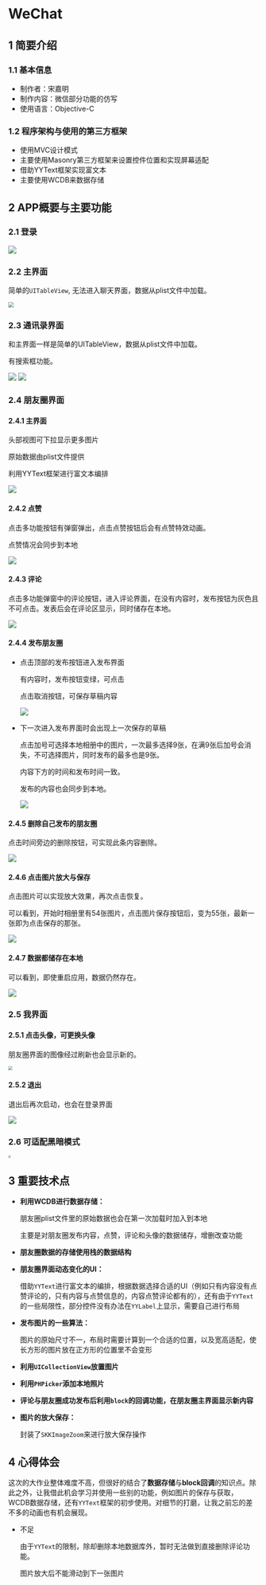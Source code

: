# WeChat
## 1 简要介绍

### 1.1 基本信息

- 制作者：宋嘉明
- 制作内容：微信部分功能的仿写
- 使用语言：Objective-C

### 1.2 程序架构与使用的第三方框架

- 使用MVC设计模式
- 主要使用Masonry第三方框架来设置控件位置和实现屏幕适配
- 借助YYText框架实现富文本
- 主要使用WCDB来数据存储

## 2 APP概要与主要功能

### 2.1 登录

![](assets/wechatLogin.gif) 

### 2.2 主界面

简单的`UITableView`, 无法进入聊天界面，数据从plist文件中加载。

<img src="assets/wechatFirstPage.gif" style="zoom: 67%;" /> 

### 2.3 通讯录界面

和主界面一样是简单的UITableView，数据从plist文件中加载。

有搜索框功能。

![](assets/wechatAddressBook.gif) ![](assets/wechatAddressBook.gif)

### 2.4 朋友圈界面

#### 2.4.1 主界面

头部视图可下拉显示更多图片

原始数据由plist文件提供 

利用YYText框架进行富文本编排

![](assets/wechatMoments.gif) 

#### 2.4.2 点赞

点击多功能按钮有弹窗弹出，点击点赞按钮后会有点赞特效动画。

点赞情况会同步到本地

![](assets/wechatLike.gif) 

#### 2.4.3 评论

点击多功能弹窗中的评论按钮，进入评论界面，在没有内容时，发布按钮为灰色且不可点击。发表后会在评论区显示，同时储存在本地。

![](assets/wechatComments.gif) 

#### 2.4.4 发布朋友圈

- 点击顶部的发布按钮进入发布界面

  有内容时，发布按钮变绿，可点击

  点击取消按钮，可保存草稿内容

  ![](assets/wechatPublish1.gif) 

- 下一次进入发布界面时会出现上一次保存的草稿

  点击加号可选择本地相册中的图片，一次最多选择9张，在满9张后加号会消失，不可选择图片，同时发布的最多也是9张。

  内容下方的时间和发布时间一致。

  发布的内容也会同步到本地。

  ![](assets/wechatPublish2.gif) 

#### 2.4.5 删除自己发布的朋友圈

点击时间旁边的删除按钮，可实现此条内容删除。

![](assets/wechatDelete.gif) 

#### 2.4.6 点击图片放大与保存

点击图片可以实现放大效果，再次点击恢复。

可以看到，开始时相册里有54张图片，点击图片保存按钮后，变为55张，最新一张即为点击保存的那张。

![](assets/wechatZoomImage.gif) 

#### 2.4.7 数据都储存在本地

可以看到，即使重启应用，数据仍然存在。

![](assets/wechatSaveData.gif) 

### 2.5 我界面

#### 2.5.1 点击头像，可更换头像

朋友圈界面的图像经过刷新也会显示新的。

<img src="assets/wechatChangeAvatar.gif" style="zoom:50%;" /> 

#### 2.5.2 退出

退出后再次启动，也会在登录界面

![](assets/wechatLogout.gif) 

### 2.6 可适配黑暗模式

<img src="assets/darkVersion.png" style="zoom: 33%;" />  

## 3 重要技术点

- **利用WCDB进行数据存储：**

  朋友圈plist文件里的原始数据也会在第一次加载时加入到本地

  主要是对朋友圈发布内容，点赞，评论和头像的数据储存，增删改查功能

- **朋友圈数据的存储使用栈的数据结构**

- **朋友圈界面动态变化的UI：**

  借助`YYText`进行富文本的编排，根据数据选择合适的UI（例如只有内容没有点赞评论的，只有内容与点赞信息的，内容点赞评论都有的），还有由于`YYText`的一些局限性，部分控件没有办法在`YYLabel`上显示，需要自己进行布局

- **发布图片的一些算法：**

  图片的原始尺寸不一，布局时需要计算到一个合适的位置，以及宽高适配，使长方形的图片放在正方形的位置里不会变形

- **利用`UICollectionView`放置图片**

- **利用`PHPicker`添加本地照片**

- **评论与朋友圈成功发布后利用`block`的回调功能，在朋友圈主界面显示新内容**

- **图片的放大保存：**

  封装了`SKKImageZoom`来进行放大保存操作

## 4 心得体会

这次的大作业整体难度不高，但很好的结合了**数据存储**与**block回调**的知识点。除此之外，让我借此机会学习并使用一些别的功能，例如图片的保存与获取，WCDB数据存储，还有`YYText`框架的初步使用。对细节的打磨，让我之前忘的差不多的动画也有机会展现。

- 不足

  由于`YYText`的限制，除却删除本地数据库外，暂时无法做到直接删除评论功能。

  图片放大后不能滑动到下一张图片















